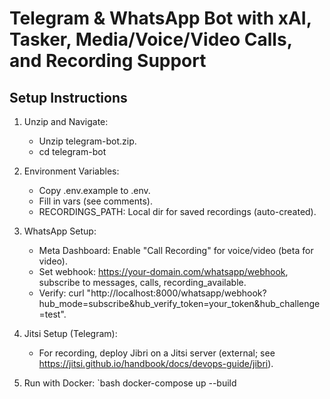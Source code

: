 # Telegram & WhatsApp Bot with xAI, Tasker, Media/Voice/Video Calls, and Recording Support

## Setup Instructions
1. Unzip and Navigate:
   - Unzip telegram-bot.zip.
   - cd telegram-bot

2. Environment Variables:
   - Copy .env.example to .env.
   - Fill in vars (see comments).
   - RECORDINGS_PATH: Local dir for saved recordings (auto-created).

3. WhatsApp Setup:
   - Meta Dashboard: Enable "Call Recording" for voice/video (beta for video).
   - Set webhook: https://your-domain.com/whatsapp/webhook, subscribe to messages, calls, recording_available.
   - Verify: curl "http://localhost:8000/whatsapp/webhook?hub_mode=subscribe&hub_verify_token=your_token&hub_challenge=test".

4. Jitsi Setup (Telegram):
   - For recording, deploy Jibri on a Jitsi server (external; see https://jitsi.github.io/handbook/docs/devops-guide/jibri).

5. Run with Docker:
   `bash
   docker-compose up --build
